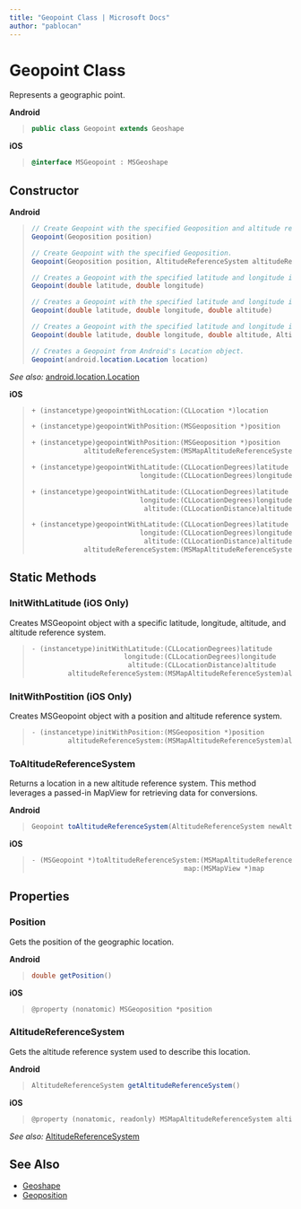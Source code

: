 ```yaml
---
title: "Geopoint Class | Microsoft Docs"
author: "pablocan"
---
```


# Geopoint Class

Represents a geographic point.

**Android**

>```java
> public class Geopoint extends Geoshape
>```

**iOS**

>```objectivec
> @interface MSGeopoint : MSGeoshape
>```

## Constructor

**Android**

>```java
> // Create Geopoint with the specified Geoposition and altitude reference system.
> Geopoint(Geoposition position)
>
> // Create Geopoint with the specified Geoposition.
> Geopoint(Geoposition position, AltitudeReferenceSystem altitudeReference)
>
> // Creates a Geopoint with the specified latitude and longitude in degrees, with the default altitude of 0 and altitude reference of surface.
> Geopoint(double latitude, double longitude)
>
> // Creates a Geopoint with the specified latitude and longitude in degrees and altitude in meters, with the default altitude reference of surface.
> Geopoint(double latitude, double longitude, double altitude)
>
> // Creates a Geopoint with the specified latitude and longitude in degrees, altitude in meters, and altitude reference system.
> Geopoint(double latitude, double longitude, double altitude, AltitudeReferenceSystem altitudeReference)
>
> // Creates a Geopoint from Android's Location object.
> Geopoint(android.location.Location location)
>```

_See also:_ [android.location.Location](https://developer.android.com/reference/android/location/Location.html)

**iOS**

>```objectivec
> + (instancetype)geopointWithLocation:(CLLocation *)location
>
> + (instancetype)geopointWithPosition:(MSGeoposition *)position
>
> + (instancetype)geopointWithPosition:(MSGeoposition *)position
>              altitudeReferenceSystem:(MSMapAltitudeReferenceSystem)altitudeReferenceSystem
>
> + (instancetype)geopointWithLatitude:(CLLocationDegrees)latitude
>                            longitude:(CLLocationDegrees)longitude
>
> + (instancetype)geopointWithLatitude:(CLLocationDegrees)latitude
>                            longitude:(CLLocationDegrees)longitude
>                             altitude:(CLLocationDistance)altitude
>
> + (instancetype)geopointWithLatitude:(CLLocationDegrees)latitude
>                            longitude:(CLLocationDegrees)longitude
>                             altitude:(CLLocationDistance)altitude
>              altitudeReferenceSystem:(MSMapAltitudeReferenceSystem)altitudeReferenceSystem
>```

## Static Methods

### InitWithLatitude (iOS Only)

Creates MSGeopoint object with a specific latitude, longitude, altitude, and altitude reference system.

>```objectivec
> - (instancetype)initWithLatitude:(CLLocationDegrees)latitude
>                        longitude:(CLLocationDegrees)longitude
>                         altitude:(CLLocationDistance)altitude
>          altitudeReferenceSystem:(MSMapAltitudeReferenceSystem)altitudeReferenceSystem
>```

### InitWithPostition (iOS Only)

Creates MSGeopoint object with a position and altitude reference system.

>```objectivec
> - (instancetype)initWithPosition:(MSGeoposition *)position
>          altitudeReferenceSystem:(MSMapAltitudeReferenceSystem)altitudeReferenceSystem
>```

### ToAltitudeReferenceSystem

Returns a location in a new altitude reference system. This method leverages a passed-in MapView for retrieving data for conversions.

**Android**

>```java
> Geopoint toAltitudeReferenceSystem(AltitudeReferenceSystem newAltitudeReferenceSystem, MapView mapView)
>```

**iOS**

>```objectivec
> - (MSGeopoint *)toAltitudeReferenceSystem:(MSMapAltitudeReferenceSystem)newAltitudeReferenceSystem
>                                       map:(MSMapView *)map
>```

## Properties

### Position

Gets the position of the geographic location.

**Android**

>```java
> double getPosition()
>```

**iOS**
>```objectivec 
> @property (nonatomic) MSGeoposition *position
>```

### AltitudeReferenceSystem

Gets the altitude reference system used to describe this location.

**Android**

>```java
> AltitudeReferenceSystem getAltitudeReferenceSystem()  
>```

**iOS**

>```objectivec 
> @property (nonatomic, readonly) MSMapAltitudeReferenceSystem altitudeReferenceSystem
>```

_See also:_ [AltitudeReferenceSystem](AltitudeReferenceSystem-enumeration.md)

## See Also

* [Geoshape](Geoshape-class.md)
* [Geoposition](Geoposition-class.md)
